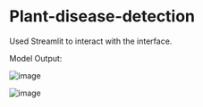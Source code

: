 # Plant-disease-detection

Used Streamlit to interact with the interface.

Model Output:


![image](https://github.com/user-attachments/assets/8737c954-6530-4651-972e-acff0adede29)

![image](https://github.com/user-attachments/assets/f7c50731-ce29-468f-936b-9c6c454689f9)


